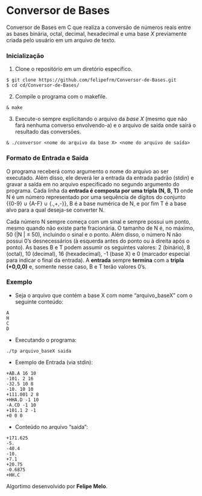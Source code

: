 # Conversor de Bases

Conversor de Bases em C que realiza a conversão de números reais entre as bases binária, octal, decimal, hexadecimal e uma base *X* previamente criada pelo usuário em um arquivo de texto.

### Inicialização

1. Clone o repositório em um diretório específico.
```
$ git clone https://github.com/felipefrm/Conversor-de-Bases.git
$ cd cd/Conversor-de-Bases/
```

2. Compile o programa com o makefile.
```
& make
```

3. Execute-o sempre explicitando o arquivo da *base X* (mesmo que não fará nenhuma converso envolvendo-a) e o arquivo de saída onde sairá o resultado das conversões.
```
& ./conversor <nome do arquivo da base X> <nome do arquivo de saída>
```

### Formato de Entrada e Saída

O programa receberá como argumento o nome do arquivo ao ser executado. Além disso, ele deverá ler a entrada da entrada padrão (stdin) e gravar a saı́da em no arquivo especificado no segundo argumento do programa. Cada linha da **entrada é composta por uma tripla (N, B, T)** onde N é um número representado por uma sequência de dı́gitos do conjunto {{0-9} ∪ {A-F} ∪
{.,+,-}}, B é a base numérica de N, e por fim T é a base alvo para a qual deseja-se converter N.

Cada número N sempre começa com um sinal e sempre possui um ponto, mesmo quando não existe parte fracionária. O tamanho de N é, no máximo, 50 (|N | ≤ 50), incluindo o sinal e o ponto. Além disso, o número N não possui 0’s desnecessários (à esquerda antes do ponto ou à direita após o ponto). As bases B e T podem assumir os seguintes valores: 2 (binário), 8 (octal), 10 (decimal), 16 (hexadecimal), -1 (base X) e 0 (marcador especial para indicar o final da entrada). A **entrada** sempre **termina** com a **tripla (+0,0,0)** e, somente nesse caso, B e T terão valores 0’s.

### Exemplo

- Seja o arquivo que contém a base X com nome “arquivo_baseX” com o seguinte conteúdo:

```
A
H
C
D
```

- Executando o programa:

```
./tp arquivo_baseX saida
```

- Exemplo de Entrada (via stdin):

```
+AB.A 16 10
-101. 2 16
-32.5 10 8
-10. 10 10
+111.001 2 8
+HHA.D -1 10
-A.CD -1 10
+101.1 2 -1
+0 0 0
```

- Conteúdo no arquivo “saida”:

```
+171.625
-5.
-40.4
-10.
+7.1
+20.75
-0.6875
+HH.C
```

Algortimo desenvolvido por **Felipe Melo**.
